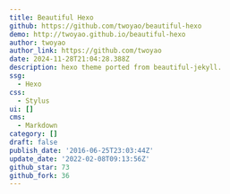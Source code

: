 ```yaml
---
title: Beautiful Hexo
github: https://github.com/twoyao/beautiful-hexo
demo: http://twoyao.github.io/beautiful-hexo
author: twoyao
author_link: https://github.com/twoyao
date: 2024-11-28T21:04:28.388Z
description: hexo theme ported from beautiful-jekyll.
ssg:
  - Hexo
css:
  - Stylus
ui: []
cms:
  - Markdown
category: []
draft: false
publish_date: '2016-06-25T23:03:44Z'
update_date: '2022-02-08T09:13:56Z'
github_star: 73
github_fork: 36
---
```

